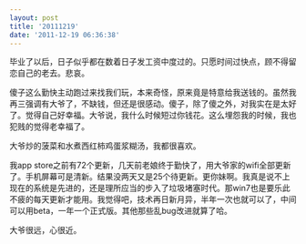 ```yaml
---
layout: post
title: '20111219'
date: '2011-12-19 06:36:38'
---
```



 毕业了以后，日子似乎都在数着日子发工资中度过的。只愿时间过快点，顾不得留恋自己的老去。悲哀。

 傻子这么勤快主动跑过来找我们玩，本来奇怪，原来竟是特意给我送钱的。虽然我再三强调有大爷了，不缺钱，但还是很感动。傻子，除了傻之外，对我实在是太好了。觉得自己好幸福。大爷说，我什么时候短过你钱花。这么埋怨我的时候，我也犯贱的觉得老幸福了。

 大爷炒的菠菜和水煮西红柿鸡蛋浆糊汤，我都很喜欢。

 我app store之前有72个更新，几天前老娘终于勤快了，用大爷家的wifi全部更新了。手机屏幕可是清新。结果没两天又是25个待更新。更你妹啊。我真是说不上现在的系统是先进的，还是理所应当的步入了垃圾堵塞时代。那win7也是要乐此不疲的每天更新才能用。我觉得吧，技术再日新月异，半年一次也就可以了，中间可以用beta，一年一个正式版。其他那些乱bug改进就算了哈。

 大爷很远，心很近。


